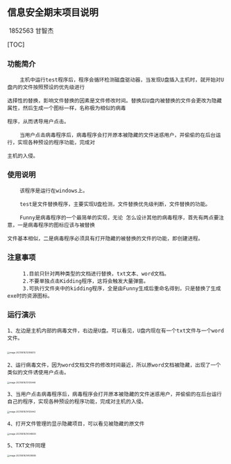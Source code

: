 ﻿信息安全期末项目说明
---

​																																	1852563  甘智杰

[TOC]



### **功能简介**

	    主机中运行test程序后，程序会循环检测磁盘驱动器，当发现U盘插入主机时，就开始对U盘内的文件按照预设的优先级进行
		
	选择性的替换，影响文件替换的因素是文件修改时间。替换后U盘内被替换的文件会更改为隐藏属性，然后生成一个图标一样，名称极为相似的病毒
	
	程序，从而诱导用户点击。
		
	    当用户点击病毒程序后，病毒程序会打开原本被隐藏的文件迷惑用户，并偷偷的在后台运行，实现各种预设的程序功能，完成对
	    
	主机的入侵。

### **使用说明**

	    该程序是运行在windows上。
		
	    test是文件替换程序，主要实现U盘检测，文件替换优先级判断，文件替换的功能。
	    
	    Funny是病毒程序的一个最简单的实现，无论 怎么设计其他的病毒程序，首先有两点要注意，一是病毒程序的图标应该与被替换
	    
	文件基本相似，二是病毒程序必须具有打开隐藏的被替换的文件的功能，即创建进程。

### **注意事项**

		 1.目前只针对两种类型的文档进行替换，txt文本、word文档。
		 2.不要单独点击Kidding程序，这将会触发大量弹窗。
		 3.可执行文件夹中的kidding程序，全是由Funny生成后重命名得到，只是替换了生成exe时的资源图标。

### **运行演示**

```
1、左边是主机内部的病毒文件，右边是U盘。可以看见，U盘内现在有一个txt文件与一个word文件。
```


​	                                     <img src="C:\Users\hrek\AppData\Roaming\Typora\typora-user-images\image-20210618212956613.png" alt="image-20210618212956613" style="zoom: 33%;" />

```
2、运行病毒文件，因为word文档文件的修改时间最近，所以原word文档被隐藏，出现了一个类似的文件诱使用户点击。
```

<img src="C:\Users\hrek\AppData\Roaming\Typora\typora-user-images\image-20210618213135448.png" alt="image-20210618213135448" style="zoom: 33%;" />

```
3、当用户点击病毒程序后，病毒程序会打开原本被隐藏的文件迷惑用户，并偷偷的在后台运行自己的程序，实现各种预设的程序功能，完成对主机的入侵。
```

<img src="C:\Users\hrek\AppData\Roaming\Typora\typora-user-images\image-20210618214126442.png" alt="image-20210618214126442" style="zoom:33%;" />

```
4、打开文件管理的显示隐藏项目，可以看见被隐藏的原文件
```

<img src="C:\Users\hrek\AppData\Roaming\Typora\typora-user-images\image-20210618214348835.png" alt="image-20210618214348835" style="zoom:33%;" />

```
5、TXT文件同理
```

<img src="C:\Users\hrek\AppData\Roaming\Typora\typora-user-images\image-20210618214508906.png" alt="image-20210618214508906" style="zoom:33%;" />
